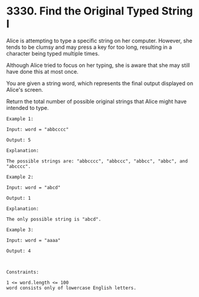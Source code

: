 # 3330. Find the Original Typed String I

Alice is attempting to type a specific string on her computer. However, she tends to be clumsy and may press a key for too long, resulting in a character being typed multiple times.

Although Alice tried to focus on her typing, she is aware that she may still have done this at most once.

You are given a string word, which represents the final output displayed on Alice's screen.

Return the total number of possible original strings that Alice might have intended to type.


```
Example 1:

Input: word = "abbcccc"

Output: 5

Explanation:

The possible strings are: "abbcccc", "abbccc", "abbcc", "abbc", and "abcccc".

Example 2:

Input: word = "abcd"

Output: 1

Explanation:

The only possible string is "abcd".

Example 3:

Input: word = "aaaa"

Output: 4



Constraints:

1 <= word.length <= 100
word consists only of lowercase English letters.
```